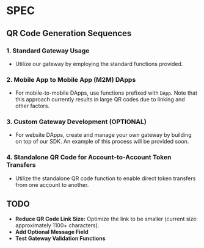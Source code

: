 # SPEC

## QR Code Generation Sequences

### 1. Standard Gateway Usage
- Utilize our gateway by employing the standard functions provided.

### 2. Mobile App to Mobile App (M2M) DApps
- For mobile-to-mobile DApps, use functions prefixed with `DApp`. Note that this approach currently results in large QR codes due to linking and other factors.

### 3. Custom Gateway Development (OPTIONAL)
- For website DApps, create and manage your own gateway by building on top of our SDK. An example of this process will be provided soon.

### 4. Standalone QR Code for Account-to-Account Token Transfers
- Utilize the standalone QR code function to enable direct token transfers from one account to another.

## TODO

- **Reduce QR Code Link Size:** Optimize the link to be smaller (current size: approximately 1100+ characters).
- **Add Optional Message Field**
- **Test Gateway Validation Functions**
